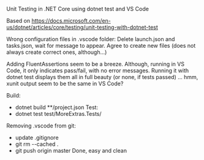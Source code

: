 Unit Testing in .NET Core using dotnet test and VS Code 

Based on https://docs.microsoft.com/en-us/dotnet/articles/core/testing/unit-testing-with-dotnet-test

Wrong configuration files in .vscode folder:
  Delete launch.json and tasks.json, wait for message to appear. 
  Agree to create new files (does not always create correct ones, although...)

Adding FluentAssertions seem to be a breeze. 
Although, running in VS Code, it only indicates pass/fail, with no error messages.
Running it with dotnet test displays them all in full beauty (or none, if tests passed)
... hmm, xunit output seem to be the same in VS Code?

Build:
- dotnet build **/project.json
Test:
- dotnet test test/MoreExtras.Tests/

Removing .vscode from git:
- update .gitignore
- git rm --cached .
- git push origin master
Done, easy and clean

